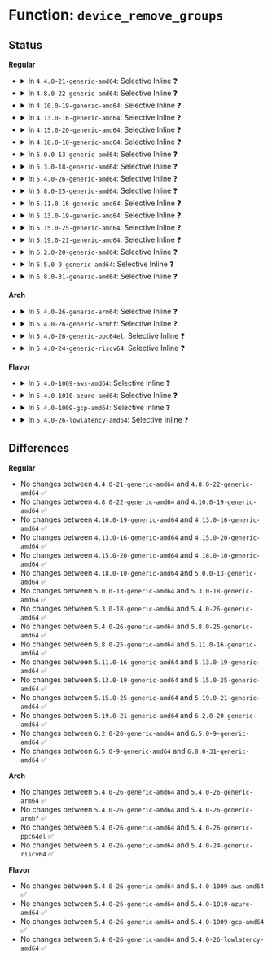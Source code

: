 # Function: <code>device_remove_groups</code>

## Status
<b>Regular</b>
<ul>
<li>
<details>
<summary>In <code>4.4.0-21-generic-amd64</code>: Selective Inline ❓</summary>

```c
void device_remove_groups(struct device * dev, const struct attribute_group * * groups)
```

```json
{
  "name": "device_remove_groups",
  "collision_type": "Unique Global",
  "inline_type": "Selective",
  "funcs": [
    {
      "addr": 18446744071584376142,
      "name": "device_remove_groups",
      "external": true,
      "loc": "drivers/base/core.c:463",
      "file": "drivers/base/core.c",
      "inline": "not declared, inlined",
      "caller_inline": [
        "drivers/base/core.c:device_remove_attrs",
        "drivers/base/core.c:device_remove_attrs",
        "drivers/base/core.c:device_remove_attrs",
        "drivers/base/core.c:device_add",
        "drivers/base/core.c:device_add",
        "drivers/base/core.c:device_add"
      ],
      "caller_func": [
        "drivers/base/bus.c:bus_add_device",
        "drivers/base/bus.c:bus_remove_device"
      ]
    }
  ],
  "symbols": [
    {
      "addr": 18446744071584382432,
      "name": "device_remove_groups",
      "section": ".text",
      "bind": "STB_GLOBAL",
      "size": 20
    }
  ]
}
```
</details>
</li>
<li>
<details>
<summary>In <code>4.8.0-22-generic-amd64</code>: Selective Inline ❓</summary>

```c
void device_remove_groups(struct device * dev, const struct attribute_group * * groups)
```

```json
{
  "name": "device_remove_groups",
  "collision_type": "Unique Global",
  "inline_type": "Selective",
  "funcs": [
    {
      "addr": 18446744071584719777,
      "name": "device_remove_groups",
      "external": true,
      "loc": "drivers/base/core.c:463",
      "file": "drivers/base/core.c",
      "inline": "not declared, inlined",
      "caller_inline": [
        "drivers/base/core.c:device_add",
        "drivers/base/core.c:device_add",
        "drivers/base/core.c:device_add",
        "drivers/base/core.c:device_remove_attrs",
        "drivers/base/core.c:device_remove_attrs",
        "drivers/base/core.c:device_remove_attrs"
      ],
      "caller_func": [
        "drivers/base/bus.c:bus_remove_device",
        "drivers/base/bus.c:bus_add_device"
      ]
    }
  ],
  "symbols": [
    {
      "addr": 18446744071584717376,
      "name": "device_remove_groups",
      "section": ".text",
      "bind": "STB_GLOBAL",
      "size": 20
    }
  ]
}
```
</details>
</li>
<li>
<details>
<summary>In <code>4.10.0-19-generic-amd64</code>: Selective Inline ❓</summary>

```c
void device_remove_groups(struct device * dev, const struct attribute_group * * groups)
```

```json
{
  "name": "device_remove_groups",
  "collision_type": "Unique Global",
  "inline_type": "Selective",
  "funcs": [
    {
      "addr": 18446744071584909968,
      "name": "device_remove_groups",
      "external": true,
      "loc": "drivers/base/core.c:1029",
      "file": "drivers/base/core.c",
      "inline": "not declared, inlined",
      "caller_inline": [
        "drivers/base/core.c:device_add",
        "drivers/base/core.c:device_add",
        "drivers/base/core.c:device_add",
        "drivers/base/core.c:device_remove_attrs",
        "drivers/base/core.c:device_remove_attrs",
        "drivers/base/core.c:device_remove_attrs"
      ],
      "caller_func": [
        "drivers/base/bus.c:bus_remove_device",
        "drivers/base/bus.c:bus_add_device"
      ]
    }
  ],
  "symbols": [
    {
      "addr": 18446744071584906512,
      "name": "device_remove_groups",
      "section": ".text",
      "bind": "STB_GLOBAL",
      "size": 20
    }
  ]
}
```
</details>
</li>
<li>
<details>
<summary>In <code>4.13.0-16-generic-amd64</code>: Selective Inline ❓</summary>

```c
void device_remove_groups(struct device * dev, const struct attribute_group * * groups)
```

```json
{
  "name": "device_remove_groups",
  "collision_type": "Unique Global",
  "inline_type": "Selective",
  "funcs": [
    {
      "addr": 18446744071584995278,
      "name": "device_remove_groups",
      "external": true,
      "loc": "drivers/base/core.c:1027",
      "file": "drivers/base/core.c",
      "inline": "not declared, inlined",
      "caller_inline": [
        "drivers/base/core.c:device_add",
        "drivers/base/core.c:device_add",
        "drivers/base/core.c:device_add",
        "drivers/base/core.c:device_remove_attrs",
        "drivers/base/core.c:device_remove_attrs",
        "drivers/base/core.c:device_remove_attrs"
      ],
      "caller_func": [
        "drivers/base/bus.c:bus_remove_device",
        "drivers/base/bus.c:bus_add_device"
      ]
    }
  ],
  "symbols": [
    {
      "addr": 18446744071584991648,
      "name": "device_remove_groups",
      "section": ".text",
      "bind": "STB_GLOBAL",
      "size": 20
    }
  ]
}
```
</details>
</li>
<li>
<details>
<summary>In <code>4.15.0-20-generic-amd64</code>: Selective Inline ❓</summary>

```c
void device_remove_groups(struct device * dev, const struct attribute_group * * groups)
```

```json
{
  "name": "device_remove_groups",
  "collision_type": "Unique Global",
  "inline_type": "Selective",
  "funcs": [
    {
      "addr": 18446744071585417172,
      "name": "device_remove_groups",
      "external": true,
      "loc": "drivers/base/core.c:1031",
      "file": "drivers/base/core.c",
      "inline": "not declared, inlined",
      "caller_inline": [
        "drivers/base/core.c:device_add",
        "drivers/base/core.c:device_add",
        "drivers/base/core.c:device_add",
        "drivers/base/core.c:device_remove_attrs",
        "drivers/base/core.c:device_remove_attrs",
        "drivers/base/core.c:device_remove_attrs"
      ],
      "caller_func": [
        "drivers/base/bus.c:bus_remove_device",
        "drivers/base/bus.c:bus_add_device"
      ]
    }
  ],
  "symbols": [
    {
      "addr": 18446744071585404992,
      "name": "device_remove_groups",
      "section": ".text",
      "bind": "STB_GLOBAL",
      "size": 20
    }
  ]
}
```
</details>
</li>
<li>
<details>
<summary>In <code>4.18.0-10-generic-amd64</code>: Selective Inline ❓</summary>

```c
void device_remove_groups(struct device * dev, const struct attribute_group * * groups)
```

```json
{
  "name": "device_remove_groups",
  "collision_type": "Unique Global",
  "inline_type": "Selective",
  "funcs": [
    {
      "addr": 18446744071585659816,
      "name": "device_remove_groups",
      "external": true,
      "loc": "drivers/base/core.c:1073",
      "file": "drivers/base/core.c",
      "inline": "not declared, inlined",
      "caller_inline": [
        "drivers/base/core.c:device_add",
        "drivers/base/core.c:device_add",
        "drivers/base/core.c:device_add",
        "drivers/base/core.c:device_remove_attrs",
        "drivers/base/core.c:device_remove_attrs",
        "drivers/base/core.c:device_remove_attrs"
      ],
      "caller_func": [
        "drivers/base/bus.c:bus_remove_device",
        "drivers/base/bus.c:bus_add_device"
      ]
    }
  ],
  "symbols": [
    {
      "addr": 18446744071585647472,
      "name": "device_remove_groups",
      "section": ".text",
      "bind": "STB_GLOBAL",
      "size": 20
    }
  ]
}
```
</details>
</li>
<li>
<details>
<summary>In <code>5.0.0-13-generic-amd64</code>: Selective Inline ❓</summary>

```c
void device_remove_groups(struct device * dev, const struct attribute_group * * groups)
```

```json
{
  "name": "device_remove_groups",
  "collision_type": "Unique Global",
  "inline_type": "Selective",
  "funcs": [
    {
      "addr": 18446744071585786075,
      "name": "device_remove_groups",
      "external": true,
      "loc": "drivers/base/core.c:1147",
      "file": "drivers/base/core.c",
      "inline": "not declared, inlined",
      "caller_inline": [
        "drivers/base/core.c:device_add",
        "drivers/base/core.c:device_add",
        "drivers/base/core.c:device_add",
        "drivers/base/core.c:device_remove_attrs",
        "drivers/base/core.c:device_remove_attrs",
        "drivers/base/core.c:device_remove_attrs"
      ],
      "caller_func": [
        "drivers/base/bus.c:bus_remove_device",
        "drivers/base/bus.c:bus_add_device",
        "drivers/leds/led-triggers.c:led_trigger_set"
      ]
    }
  ],
  "symbols": [
    {
      "addr": 18446744071585776896,
      "name": "device_remove_groups",
      "section": ".text",
      "bind": "STB_GLOBAL",
      "size": 20
    }
  ]
}
```
</details>
</li>
<li>
<details>
<summary>In <code>5.3.0-18-generic-amd64</code>: Selective Inline ❓</summary>

```c
void device_remove_groups(struct device * dev, const struct attribute_group * * groups)
```

```json
{
  "name": "device_remove_groups",
  "collision_type": "Unique Global",
  "inline_type": "Selective",
  "funcs": [
    {
      "addr": 18446744071586016914,
      "name": "device_remove_groups",
      "external": true,
      "loc": "drivers/base/core.c:1292",
      "file": "drivers/base/core.c",
      "inline": "not declared, inlined",
      "caller_inline": [
        "drivers/base/core.c:device_add",
        "drivers/base/core.c:device_add",
        "drivers/base/core.c:device_add",
        "drivers/base/core.c:device_remove_attrs",
        "drivers/base/core.c:device_remove_attrs",
        "drivers/base/core.c:device_remove_attrs"
      ],
      "caller_func": [
        "drivers/base/bus.c:bus_remove_device",
        "drivers/base/bus.c:bus_add_device",
        "drivers/leds/led-triggers.c:led_trigger_set"
      ]
    }
  ],
  "symbols": [
    {
      "addr": 18446744071586009744,
      "name": "device_remove_groups",
      "section": ".text",
      "bind": "STB_GLOBAL",
      "size": 16
    }
  ]
}
```
</details>
</li>
<li>
<details>
<summary>In <code>5.4.0-26-generic-amd64</code>: Selective Inline ❓</summary>

```c
void device_remove_groups(struct device * dev, const struct attribute_group * * groups)
```

```json
{
  "name": "device_remove_groups",
  "collision_type": "Unique Global",
  "inline_type": "Selective",
  "funcs": [
    {
      "addr": 18446744071586164626,
      "name": "device_remove_groups",
      "external": true,
      "loc": "drivers/base/core.c:1329",
      "file": "drivers/base/core.c",
      "inline": "not declared, inlined",
      "caller_inline": [
        "drivers/base/core.c:device_add",
        "drivers/base/core.c:device_add",
        "drivers/base/core.c:device_add",
        "drivers/base/core.c:device_remove_attrs",
        "drivers/base/core.c:device_remove_attrs",
        "drivers/base/core.c:device_remove_attrs"
      ],
      "caller_func": [
        "drivers/base/bus.c:bus_remove_device",
        "drivers/base/bus.c:bus_add_device",
        "drivers/base/dd.c:device_release_driver_internal",
        "drivers/leds/led-triggers.c:led_trigger_set"
      ]
    }
  ],
  "symbols": [
    {
      "addr": 18446744071586156608,
      "name": "device_remove_groups",
      "section": ".text",
      "bind": "STB_GLOBAL",
      "size": 16
    }
  ]
}
```
</details>
</li>
<li>
<details>
<summary>In <code>5.8.0-25-generic-amd64</code>: Selective Inline ❓</summary>

```c
void device_remove_groups(struct device * dev, const struct attribute_group * * groups)
```

```json
{
  "name": "device_remove_groups",
  "collision_type": "Unique Global",
  "inline_type": "Selective",
  "funcs": [
    {
      "addr": 18446744071586923203,
      "name": "device_remove_groups",
      "external": true,
      "loc": "drivers/base/core.c:1807",
      "file": "drivers/base/core.c",
      "inline": "not declared, inlined",
      "caller_inline": [
        "drivers/base/core.c:device_add",
        "drivers/base/core.c:device_add",
        "drivers/base/core.c:device_add",
        "drivers/base/core.c:device_remove_attrs",
        "drivers/base/core.c:device_remove_attrs",
        "drivers/base/core.c:device_remove_attrs"
      ],
      "caller_func": [
        "drivers/base/bus.c:bus_remove_device",
        "drivers/base/bus.c:bus_add_device",
        "drivers/base/dd.c:__device_release_driver",
        "drivers/leds/led-triggers.c:led_trigger_set"
      ]
    }
  ],
  "symbols": [
    {
      "addr": 18446744071586914064,
      "name": "device_remove_groups",
      "section": ".text",
      "bind": "STB_GLOBAL",
      "size": 16
    }
  ]
}
```
</details>
</li>
<li>
<details>
<summary>In <code>5.11.0-16-generic-amd64</code>: Selective Inline ❓</summary>

```c
void device_remove_groups(struct device * dev, const struct attribute_group * * groups)
```

```json
{
  "name": "device_remove_groups",
  "collision_type": "Unique Global",
  "inline_type": "Selective",
  "funcs": [
    {
      "addr": 18446744071586999392,
      "name": "device_remove_groups",
      "external": true,
      "loc": "drivers/base/core.c:2208",
      "file": "drivers/base/core.c",
      "inline": "not declared, inlined",
      "caller_inline": [
        "drivers/base/core.c:device_remove_attrs",
        "drivers/base/core.c:device_remove_attrs",
        "drivers/base/core.c:device_remove_attrs",
        "drivers/base/core.c:device_add_attrs",
        "drivers/base/core.c:device_add_attrs",
        "drivers/base/core.c:device_add_attrs"
      ],
      "caller_func": [
        "drivers/base/bus.c:bus_remove_device",
        "drivers/base/bus.c:bus_add_device",
        "drivers/base/dd.c:__device_release_driver",
        "drivers/base/dd.c:really_probe",
        "drivers/leds/led-triggers.c:led_trigger_set"
      ]
    }
  ],
  "symbols": [
    {
      "addr": 18446744071586998240,
      "name": "device_remove_groups",
      "section": ".text",
      "bind": "STB_GLOBAL",
      "size": 16
    }
  ]
}
```
</details>
</li>
<li>
<details>
<summary>In <code>5.13.0-19-generic-amd64</code>: Selective Inline ❓</summary>

```c
void device_remove_groups(struct device * dev, const struct attribute_group * * groups)
```

```json
{
  "name": "device_remove_groups",
  "collision_type": "Unique Global",
  "inline_type": "Selective",
  "funcs": [
    {
      "addr": 18446744071586881824,
      "name": "device_remove_groups",
      "external": true,
      "loc": "drivers/base/core.c:2420",
      "file": "drivers/base/core.c",
      "inline": "not declared, inlined",
      "caller_inline": [
        "drivers/base/core.c:device_remove_attrs",
        "drivers/base/core.c:device_remove_attrs",
        "drivers/base/core.c:device_remove_attrs",
        "drivers/base/core.c:device_add_attrs",
        "drivers/base/core.c:device_add_attrs",
        "drivers/base/core.c:device_add_attrs"
      ],
      "caller_func": [
        "drivers/base/bus.c:bus_remove_device",
        "drivers/base/bus.c:bus_add_device",
        "drivers/base/dd.c:__device_release_driver",
        "drivers/base/dd.c:really_probe",
        "drivers/leds/led-triggers.c:led_trigger_set"
      ]
    }
  ],
  "symbols": [
    {
      "addr": 18446744071586880672,
      "name": "device_remove_groups",
      "section": ".text",
      "bind": "STB_GLOBAL",
      "size": 16
    }
  ]
}
```
</details>
</li>
<li>
<details>
<summary>In <code>5.15.0-25-generic-amd64</code>: Selective Inline ❓</summary>

```c
void device_remove_groups(struct device * dev, const struct attribute_group * * groups)
```

```json
{
  "name": "device_remove_groups",
  "collision_type": "Unique Global",
  "inline_type": "Selective",
  "funcs": [
    {
      "addr": 18446744071587443457,
      "name": "device_remove_groups",
      "external": true,
      "loc": "drivers/base/core.c:2476",
      "file": "drivers/base/core.c",
      "inline": "not declared, inlined",
      "caller_inline": [
        "drivers/base/core.c:device_remove_attrs",
        "drivers/base/core.c:device_remove_attrs",
        "drivers/base/core.c:device_remove_attrs",
        "drivers/base/core.c:device_add_attrs",
        "drivers/base/core.c:device_add_attrs",
        "drivers/base/core.c:device_add_attrs"
      ],
      "caller_func": [
        "drivers/base/bus.c:bus_remove_device",
        "drivers/base/bus.c:bus_add_device",
        "drivers/base/dd.c:__device_release_driver",
        "drivers/base/dd.c:really_probe",
        "drivers/leds/led-triggers.c:led_trigger_set"
      ]
    }
  ],
  "symbols": [
    {
      "addr": 18446744071587442208,
      "name": "device_remove_groups",
      "section": ".text",
      "bind": "STB_GLOBAL",
      "size": 16
    }
  ]
}
```
</details>
</li>
<li>
<details>
<summary>In <code>5.19.0-21-generic-amd64</code>: Selective Inline ❓</summary>

```c
void device_remove_groups(struct device * dev, const struct attribute_group * * groups)
```

```json
{
  "name": "device_remove_groups",
  "collision_type": "Unique Global",
  "inline_type": "Selective",
  "funcs": [
    {
      "addr": 18446744071588764925,
      "name": "device_remove_groups",
      "external": true,
      "loc": "drivers/base/core.c:2487",
      "file": "drivers/base/core.c",
      "inline": "not declared, inlined",
      "caller_inline": [
        "drivers/base/core.c:device_remove_attrs",
        "drivers/base/core.c:device_remove_attrs",
        "drivers/base/core.c:device_remove_attrs",
        "drivers/base/core.c:device_remove_attrs",
        "drivers/base/core.c:device_add_attrs",
        "drivers/base/core.c:device_add_attrs",
        "drivers/base/core.c:device_add_attrs"
      ],
      "caller_func": [
        "drivers/base/bus.c:bus_remove_device",
        "drivers/base/bus.c:bus_add_device",
        "drivers/leds/led-triggers.c:led_trigger_set"
      ]
    }
  ],
  "symbols": [
    {
      "addr": 18446744071588759184,
      "name": "device_remove_groups",
      "section": ".text",
      "bind": "STB_GLOBAL",
      "size": 24
    }
  ]
}
```
</details>
</li>
<li>
<details>
<summary>In <code>6.2.0-20-generic-amd64</code>: Selective Inline ❓</summary>

```c
void device_remove_groups(struct device * dev, const struct attribute_group * * groups)
```

```json
{
  "name": "device_remove_groups",
  "collision_type": "Unique Global",
  "inline_type": "Selective",
  "funcs": [
    {
      "addr": 18446744071590255821,
      "name": "device_remove_groups",
      "external": true,
      "loc": "drivers/base/core.c:2724",
      "file": "drivers/base/core.c",
      "inline": "not declared, inlined",
      "caller_inline": [
        "drivers/base/core.c:device_remove_attrs",
        "drivers/base/core.c:device_remove_attrs",
        "drivers/base/core.c:device_remove_attrs",
        "drivers/base/core.c:device_remove_attrs",
        "drivers/base/core.c:device_add_attrs",
        "drivers/base/core.c:device_add_attrs",
        "drivers/base/core.c:device_add_attrs"
      ],
      "caller_func": [
        "drivers/base/bus.c:bus_remove_device",
        "drivers/base/bus.c:bus_add_device",
        "drivers/leds/led-triggers.c:led_trigger_set"
      ]
    }
  ],
  "symbols": [
    {
      "addr": 18446744071590247952,
      "name": "device_remove_groups",
      "section": ".text",
      "bind": "STB_GLOBAL",
      "size": 24
    }
  ]
}
```
</details>
</li>
<li>
<details>
<summary>In <code>6.5.0-9-generic-amd64</code>: Selective Inline ❓</summary>

```c
void device_remove_groups(struct device * dev, const struct attribute_group * * groups)
```

```json
{
  "name": "device_remove_groups",
  "collision_type": "Unique Global",
  "inline_type": "Selective",
  "funcs": [
    {
      "addr": 18446744071590574829,
      "name": "device_remove_groups",
      "external": true,
      "loc": "drivers/base/core.c:2730",
      "file": "drivers/base/core.c",
      "inline": "not declared, inlined",
      "caller_inline": [
        "drivers/base/core.c:device_remove_attrs",
        "drivers/base/core.c:device_remove_attrs",
        "drivers/base/core.c:device_remove_attrs",
        "drivers/base/core.c:device_remove_attrs",
        "drivers/base/core.c:device_add_attrs",
        "drivers/base/core.c:device_add_attrs",
        "drivers/base/core.c:device_add_attrs"
      ],
      "caller_func": [
        "drivers/base/bus.c:bus_remove_device",
        "drivers/base/bus.c:bus_add_device",
        "drivers/leds/led-triggers.c:led_trigger_set"
      ]
    }
  ],
  "symbols": [
    {
      "addr": 18446744071590567984,
      "name": "device_remove_groups",
      "section": ".text",
      "bind": "STB_GLOBAL",
      "size": 24
    }
  ]
}
```
</details>
</li>
<li>
<details>
<summary>In <code>6.8.0-31-generic-amd64</code>: Selective Inline ❓</summary>

```c
void device_remove_groups(struct device * dev, const struct attribute_group * * groups)
```

```json
{
  "name": "device_remove_groups",
  "collision_type": "Unique Global",
  "inline_type": "Selective",
  "funcs": [
    {
      "addr": 18446744071590933229,
      "name": "device_remove_groups",
      "external": true,
      "loc": "drivers/base/core.c:2745",
      "file": "drivers/base/core.c",
      "inline": "not declared, inlined",
      "caller_inline": [
        "drivers/base/core.c:device_remove_attrs",
        "drivers/base/core.c:device_remove_attrs",
        "drivers/base/core.c:device_remove_attrs",
        "drivers/base/core.c:device_remove_attrs",
        "drivers/base/core.c:device_add_attrs",
        "drivers/base/core.c:device_add_attrs",
        "drivers/base/core.c:device_add_attrs"
      ],
      "caller_func": [
        "drivers/base/bus.c:bus_remove_device",
        "drivers/base/bus.c:bus_add_device",
        "drivers/leds/led-triggers.c:led_trigger_set"
      ]
    }
  ],
  "symbols": [
    {
      "addr": 18446744071590926384,
      "name": "device_remove_groups",
      "section": ".text",
      "bind": "STB_GLOBAL",
      "size": 24
    }
  ]
}
```
</details>
</li>
</ul>
<b>Arch</b>
<ul>
<li>
<details>
<summary>In <code>5.4.0-26-generic-arm64</code>: Selective Inline ❓</summary>

```c
void device_remove_groups(struct device * dev, const struct attribute_group * * groups)
```

```json
{
  "name": "device_remove_groups",
  "collision_type": "Unique Global",
  "inline_type": "Selective",
  "funcs": [
    {
      "addr": 18446603336498959712,
      "name": "device_remove_groups",
      "external": true,
      "loc": "drivers/base/core.c:1329",
      "file": "drivers/base/core.c",
      "inline": "not declared, inlined",
      "caller_inline": [
        "drivers/base/core.c:device_add",
        "drivers/base/core.c:device_add",
        "drivers/base/core.c:device_add",
        "drivers/base/core.c:device_remove_attrs",
        "drivers/base/core.c:device_remove_attrs",
        "drivers/base/core.c:device_remove_attrs"
      ],
      "caller_func": [
        "drivers/base/bus.c:bus_remove_device",
        "drivers/base/bus.c:bus_add_device",
        "drivers/base/dd.c:device_release_driver_internal",
        "drivers/leds/led-triggers.c:led_trigger_set"
      ]
    }
  ],
  "symbols": [
    {
      "addr": 18446603336498950440,
      "name": "device_remove_groups",
      "section": ".text",
      "bind": "STB_GLOBAL",
      "size": 52
    }
  ]
}
```
</details>
</li>
<li>
<details>
<summary>In <code>5.4.0-26-generic-armhf</code>: Selective Inline ❓</summary>

```c
void device_remove_groups(struct device * dev, const struct attribute_group * * groups)
```

```json
{
  "name": "device_remove_groups",
  "collision_type": "Unique Global",
  "inline_type": "Selective",
  "funcs": [
    {
      "addr": 3231530264,
      "name": "device_remove_groups",
      "external": true,
      "loc": "drivers/base/core.c:1329",
      "file": "drivers/base/core.c",
      "inline": "not declared, inlined",
      "caller_inline": [
        "drivers/base/core.c:device_add",
        "drivers/base/core.c:device_add",
        "drivers/base/core.c:device_add",
        "drivers/base/core.c:device_remove_attrs",
        "drivers/base/core.c:device_remove_attrs",
        "drivers/base/core.c:device_remove_attrs"
      ],
      "caller_func": [
        "drivers/base/bus.c:bus_remove_device",
        "drivers/base/bus.c:bus_add_device",
        "drivers/base/dd.c:device_release_driver_internal",
        "drivers/leds/led-triggers.c:led_trigger_set"
      ]
    }
  ],
  "symbols": [
    {
      "addr": 3231521848,
      "name": "device_remove_groups",
      "section": ".text",
      "bind": "STB_GLOBAL",
      "size": 28
    }
  ]
}
```
</details>
</li>
<li>
<details>
<summary>In <code>5.4.0-26-generic-ppc64el</code>: Selective Inline ❓</summary>

```c
void device_remove_groups(struct device * dev, const struct attribute_group * * groups)
```

```json
{
  "name": "device_remove_groups",
  "collision_type": "Unique Global",
  "inline_type": "Selective",
  "funcs": [
    {
      "addr": 13835058055292104520,
      "name": "device_remove_groups",
      "external": true,
      "loc": "drivers/base/core.c:1329",
      "file": "drivers/base/core.c",
      "inline": "not declared, inlined",
      "caller_inline": [
        "drivers/base/core.c:device_add",
        "drivers/base/core.c:device_add",
        "drivers/base/core.c:device_add",
        "drivers/base/core.c:device_remove_attrs",
        "drivers/base/core.c:device_remove_attrs",
        "drivers/base/core.c:device_remove_attrs"
      ],
      "caller_func": [
        "drivers/base/bus.c:bus_remove_device",
        "drivers/base/bus.c:bus_remove_device",
        "drivers/base/bus.c:bus_add_device",
        "drivers/base/dd.c:device_release_driver_internal",
        "drivers/leds/led-triggers.c:led_trigger_set"
      ]
    }
  ],
  "symbols": [
    {
      "addr": 13835058055292092144,
      "name": "device_remove_groups",
      "section": ".text",
      "bind": "STB_GLOBAL",
      "size": 52
    }
  ]
}
```
</details>
</li>
<li>
<details>
<summary>In <code>5.4.0-24-generic-riscv64</code>: Selective Inline ❓</summary>

```c
void device_remove_groups(struct device * dev, const struct attribute_group * * groups)
```

```json
{
  "name": "device_remove_groups",
  "collision_type": "Unique Global",
  "inline_type": "Selective",
  "funcs": [
    {
      "addr": 18446743936276341354,
      "name": "device_remove_groups",
      "external": true,
      "loc": "drivers/base/core.c:1329",
      "file": "drivers/base/core.c",
      "inline": "not declared, inlined",
      "caller_inline": [
        "drivers/base/core.c:device_add",
        "drivers/base/core.c:device_add",
        "drivers/base/core.c:device_add",
        "drivers/base/core.c:device_remove_attrs",
        "drivers/base/core.c:device_remove_attrs",
        "drivers/base/core.c:device_remove_attrs"
      ],
      "caller_func": [
        "drivers/base/bus.c:bus_remove_device",
        "drivers/base/bus.c:bus_add_device",
        "drivers/base/dd.c:device_release_driver_internal",
        "drivers/leds/led-triggers.c:led_trigger_set"
      ]
    }
  ],
  "symbols": [
    {
      "addr": 18446743936276333936,
      "name": "device_remove_groups",
      "section": ".text",
      "bind": "STB_GLOBAL",
      "size": 50
    }
  ]
}
```
</details>
</li>
</ul>
<b>Flavor</b>
<ul>
<li>
<details>
<summary>In <code>5.4.0-1009-aws-amd64</code>: Selective Inline ❓</summary>

```c
void device_remove_groups(struct device * dev, const struct attribute_group * * groups)
```

```json
{
  "name": "device_remove_groups",
  "collision_type": "Unique Global",
  "inline_type": "Selective",
  "funcs": [
    {
      "addr": 18446744071585924994,
      "name": "device_remove_groups",
      "external": true,
      "loc": "drivers/base/core.c:1329",
      "file": "drivers/base/core.c",
      "inline": "not declared, inlined",
      "caller_inline": [
        "drivers/base/core.c:device_add",
        "drivers/base/core.c:device_add",
        "drivers/base/core.c:device_add",
        "drivers/base/core.c:device_remove_attrs",
        "drivers/base/core.c:device_remove_attrs",
        "drivers/base/core.c:device_remove_attrs"
      ],
      "caller_func": [
        "drivers/base/bus.c:bus_remove_device",
        "drivers/base/bus.c:bus_add_device",
        "drivers/base/dd.c:device_release_driver_internal",
        "drivers/leds/led-triggers.c:led_trigger_set"
      ]
    }
  ],
  "symbols": [
    {
      "addr": 18446744071585916976,
      "name": "device_remove_groups",
      "section": ".text",
      "bind": "STB_GLOBAL",
      "size": 16
    }
  ]
}
```
</details>
</li>
<li>
<details>
<summary>In <code>5.4.0-1010-azure-amd64</code>: Selective Inline ❓</summary>

```c
void device_remove_groups(struct device * dev, const struct attribute_group * * groups)
```

```json
{
  "name": "device_remove_groups",
  "collision_type": "Unique Global",
  "inline_type": "Selective",
  "funcs": [
    {
      "addr": 18446744071585774130,
      "name": "device_remove_groups",
      "external": true,
      "loc": "drivers/base/core.c:1329",
      "file": "drivers/base/core.c",
      "inline": "not declared, inlined",
      "caller_inline": [
        "drivers/base/core.c:device_add",
        "drivers/base/core.c:device_add",
        "drivers/base/core.c:device_add",
        "drivers/base/core.c:device_remove_attrs",
        "drivers/base/core.c:device_remove_attrs",
        "drivers/base/core.c:device_remove_attrs"
      ],
      "caller_func": [
        "drivers/base/bus.c:bus_remove_device",
        "drivers/base/bus.c:bus_add_device",
        "drivers/base/dd.c:device_release_driver_internal",
        "drivers/leds/led-triggers.c:led_trigger_set"
      ]
    }
  ],
  "symbols": [
    {
      "addr": 18446744071585766112,
      "name": "device_remove_groups",
      "section": ".text",
      "bind": "STB_GLOBAL",
      "size": 16
    }
  ]
}
```
</details>
</li>
<li>
<details>
<summary>In <code>5.4.0-1009-gcp-amd64</code>: Selective Inline ❓</summary>

```c
void device_remove_groups(struct device * dev, const struct attribute_group * * groups)
```

```json
{
  "name": "device_remove_groups",
  "collision_type": "Unique Global",
  "inline_type": "Selective",
  "funcs": [
    {
      "addr": 18446744071586114642,
      "name": "device_remove_groups",
      "external": true,
      "loc": "drivers/base/core.c:1329",
      "file": "drivers/base/core.c",
      "inline": "not declared, inlined",
      "caller_inline": [
        "drivers/base/core.c:device_add",
        "drivers/base/core.c:device_add",
        "drivers/base/core.c:device_add",
        "drivers/base/core.c:device_remove_attrs",
        "drivers/base/core.c:device_remove_attrs",
        "drivers/base/core.c:device_remove_attrs"
      ],
      "caller_func": [
        "drivers/base/bus.c:bus_remove_device",
        "drivers/base/bus.c:bus_add_device",
        "drivers/base/dd.c:device_release_driver_internal",
        "drivers/leds/led-triggers.c:led_trigger_set"
      ]
    }
  ],
  "symbols": [
    {
      "addr": 18446744071586106624,
      "name": "device_remove_groups",
      "section": ".text",
      "bind": "STB_GLOBAL",
      "size": 16
    }
  ]
}
```
</details>
</li>
<li>
<details>
<summary>In <code>5.4.0-26-lowlatency-amd64</code>: Selective Inline ❓</summary>

```c
void device_remove_groups(struct device * dev, const struct attribute_group * * groups)
```

```json
{
  "name": "device_remove_groups",
  "collision_type": "Unique Global",
  "inline_type": "Selective",
  "funcs": [
    {
      "addr": 18446744071586222450,
      "name": "device_remove_groups",
      "external": true,
      "loc": "drivers/base/core.c:1329",
      "file": "drivers/base/core.c",
      "inline": "not declared, inlined",
      "caller_inline": [
        "drivers/base/core.c:device_add",
        "drivers/base/core.c:device_add",
        "drivers/base/core.c:device_add",
        "drivers/base/core.c:device_remove_attrs",
        "drivers/base/core.c:device_remove_attrs",
        "drivers/base/core.c:device_remove_attrs"
      ],
      "caller_func": [
        "drivers/base/bus.c:bus_remove_device",
        "drivers/base/bus.c:bus_add_device",
        "drivers/base/dd.c:device_release_driver_internal",
        "drivers/leds/led-triggers.c:led_trigger_set"
      ]
    }
  ],
  "symbols": [
    {
      "addr": 18446744071586215232,
      "name": "device_remove_groups",
      "section": ".text",
      "bind": "STB_GLOBAL",
      "size": 16
    }
  ]
}
```
</details>
</li>
</ul>

## Differences
<b>Regular</b>
<ul>
<li>
No changes between <code>4.4.0-21-generic-amd64</code> and <code>4.8.0-22-generic-amd64</code> ✅
</li>
<li>
No changes between <code>4.8.0-22-generic-amd64</code> and <code>4.10.0-19-generic-amd64</code> ✅
</li>
<li>
No changes between <code>4.10.0-19-generic-amd64</code> and <code>4.13.0-16-generic-amd64</code> ✅
</li>
<li>
No changes between <code>4.13.0-16-generic-amd64</code> and <code>4.15.0-20-generic-amd64</code> ✅
</li>
<li>
No changes between <code>4.15.0-20-generic-amd64</code> and <code>4.18.0-10-generic-amd64</code> ✅
</li>
<li>
No changes between <code>4.18.0-10-generic-amd64</code> and <code>5.0.0-13-generic-amd64</code> ✅
</li>
<li>
No changes between <code>5.0.0-13-generic-amd64</code> and <code>5.3.0-18-generic-amd64</code> ✅
</li>
<li>
No changes between <code>5.3.0-18-generic-amd64</code> and <code>5.4.0-26-generic-amd64</code> ✅
</li>
<li>
No changes between <code>5.4.0-26-generic-amd64</code> and <code>5.8.0-25-generic-amd64</code> ✅
</li>
<li>
No changes between <code>5.8.0-25-generic-amd64</code> and <code>5.11.0-16-generic-amd64</code> ✅
</li>
<li>
No changes between <code>5.11.0-16-generic-amd64</code> and <code>5.13.0-19-generic-amd64</code> ✅
</li>
<li>
No changes between <code>5.13.0-19-generic-amd64</code> and <code>5.15.0-25-generic-amd64</code> ✅
</li>
<li>
No changes between <code>5.15.0-25-generic-amd64</code> and <code>5.19.0-21-generic-amd64</code> ✅
</li>
<li>
No changes between <code>5.19.0-21-generic-amd64</code> and <code>6.2.0-20-generic-amd64</code> ✅
</li>
<li>
No changes between <code>6.2.0-20-generic-amd64</code> and <code>6.5.0-9-generic-amd64</code> ✅
</li>
<li>
No changes between <code>6.5.0-9-generic-amd64</code> and <code>6.8.0-31-generic-amd64</code> ✅
</li>
</ul>
<b>Arch</b>
<ul>
<li>
No changes between <code>5.4.0-26-generic-amd64</code> and <code>5.4.0-26-generic-arm64</code> ✅
</li>
<li>
No changes between <code>5.4.0-26-generic-amd64</code> and <code>5.4.0-26-generic-armhf</code> ✅
</li>
<li>
No changes between <code>5.4.0-26-generic-amd64</code> and <code>5.4.0-26-generic-ppc64el</code> ✅
</li>
<li>
No changes between <code>5.4.0-26-generic-amd64</code> and <code>5.4.0-24-generic-riscv64</code> ✅
</li>
</ul>
<b>Flavor</b>
<ul>
<li>
No changes between <code>5.4.0-26-generic-amd64</code> and <code>5.4.0-1009-aws-amd64</code> ✅
</li>
<li>
No changes between <code>5.4.0-26-generic-amd64</code> and <code>5.4.0-1010-azure-amd64</code> ✅
</li>
<li>
No changes between <code>5.4.0-26-generic-amd64</code> and <code>5.4.0-1009-gcp-amd64</code> ✅
</li>
<li>
No changes between <code>5.4.0-26-generic-amd64</code> and <code>5.4.0-26-lowlatency-amd64</code> ✅
</li>
</ul>
